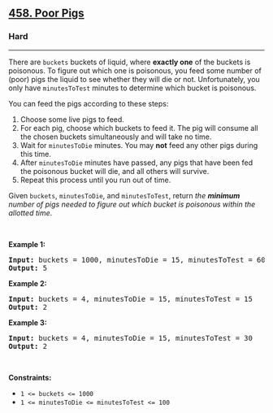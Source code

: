 <h2><a href="https://leetcode.com/problems/poor-pigs/">458. Poor Pigs</a></h2><h3>Hard</h3><hr><div style="user-select: auto;"><p style="user-select: auto;">There are <code style="user-select: auto;">buckets</code> buckets of liquid, where <strong style="user-select: auto;">exactly one</strong> of the buckets is poisonous. To figure out which one is poisonous, you feed some number of (poor) pigs the liquid to see whether they will die or not. Unfortunately, you only have <code style="user-select: auto;">minutesToTest</code> minutes to determine which bucket is poisonous.</p>

<p style="user-select: auto;">You can feed the pigs according to these steps:</p>

<ol style="user-select: auto;">
	<li style="user-select: auto;">Choose some live pigs to feed.</li>
	<li style="user-select: auto;">For each pig, choose which buckets to feed it. The pig will consume all the chosen buckets simultaneously and will take no time.</li>
	<li style="user-select: auto;">Wait for <code style="user-select: auto;">minutesToDie</code> minutes. You may <strong style="user-select: auto;">not</strong> feed any other pigs during this time.</li>
	<li style="user-select: auto;">After <code style="user-select: auto;">minutesToDie</code> minutes have passed, any pigs that have been fed the poisonous bucket will die, and all others will survive.</li>
	<li style="user-select: auto;">Repeat this process until you run out of time.</li>
</ol>

<p style="user-select: auto;">Given <code style="user-select: auto;">buckets</code>, <code style="user-select: auto;">minutesToDie</code>, and <code style="user-select: auto;">minutesToTest</code>, return <em style="user-select: auto;">the <strong style="user-select: auto;">minimum</strong> number of pigs needed to figure out which bucket is poisonous within the allotted time</em>.</p>

<p style="user-select: auto;">&nbsp;</p>
<p style="user-select: auto;"><strong style="user-select: auto;">Example 1:</strong></p>
<pre style="user-select: auto;"><strong style="user-select: auto;">Input:</strong> buckets = 1000, minutesToDie = 15, minutesToTest = 60
<strong style="user-select: auto;">Output:</strong> 5
</pre><p style="user-select: auto;"><strong style="user-select: auto;">Example 2:</strong></p>
<pre style="user-select: auto;"><strong style="user-select: auto;">Input:</strong> buckets = 4, minutesToDie = 15, minutesToTest = 15
<strong style="user-select: auto;">Output:</strong> 2
</pre><p style="user-select: auto;"><strong style="user-select: auto;">Example 3:</strong></p>
<pre style="user-select: auto;"><strong style="user-select: auto;">Input:</strong> buckets = 4, minutesToDie = 15, minutesToTest = 30
<strong style="user-select: auto;">Output:</strong> 2
</pre>
<p style="user-select: auto;">&nbsp;</p>
<p style="user-select: auto;"><strong style="user-select: auto;">Constraints:</strong></p>

<ul style="user-select: auto;">
	<li style="user-select: auto;"><code style="user-select: auto;">1 &lt;= buckets &lt;= 1000</code></li>
	<li style="user-select: auto;"><code style="user-select: auto;">1 &lt;=&nbsp;minutesToDie &lt;=&nbsp;minutesToTest &lt;= 100</code></li>
</ul>
</div>